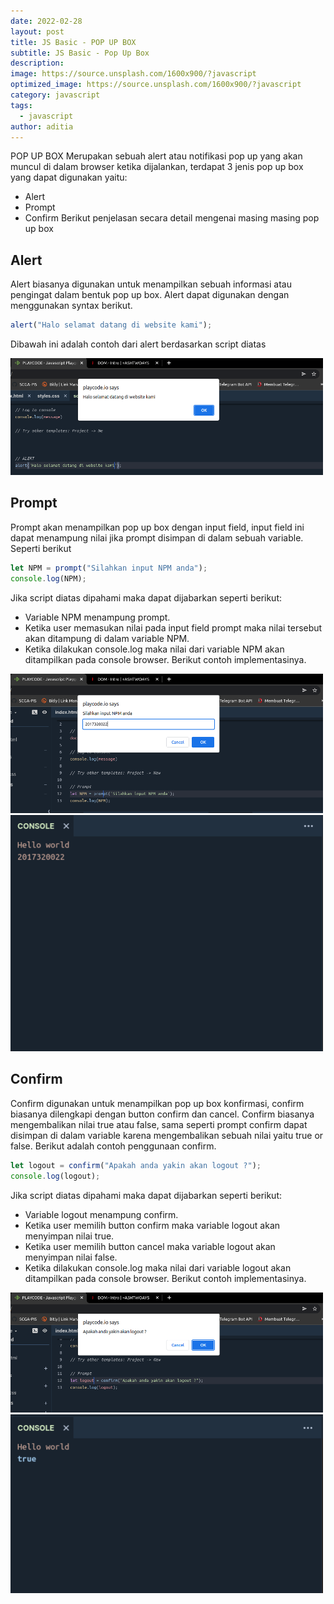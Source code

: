 ```yaml
---
date: 2022-02-28
layout: post
title: JS Basic - POP UP BOX
subtitle: JS Basic - Pop Up Box
description:
image: https://source.unsplash.com/1600x900/?javascript
optimized_image: https://source.unsplash.com/1600x900/?javascript
category: javascript
tags:
  - javascript
author: aditia
---
```


POP UP BOX Merupakan sebuah alert atau notifikasi pop up yang akan muncul di dalam browser ketika dijalankan, terdapat 3 jenis pop up box yang dapat digunakan yaitu:

- Alert
- Prompt
- Confirm
  Berikut penjelasan secara detail mengenai masing masing pop up box

## Alert

Alert biasanya digunakan untuk menampilkan sebuah informasi atau pengingat dalam bentuk pop up box. Alert dapat digunakan dengan menggunakan syntax berikut.

```javascript
alert("Halo selamat datang di website kami");
```

Dibawah ini adalah contoh dari alert berdasarkan script diatas

<img src="/assets/img/post/alert.png" alt="DOM TREE" width="500">

## Prompt

Prompt akan menampilkan pop up box dengan input field, input field ini dapat menampung nilai jika prompt disimpan di dalam sebuah variable. Seperti berikut

```javascript
let NPM = prompt("Silahkan input NPM anda");
console.log(NPM);
```

Jika script diatas dipahami maka dapat dijabarkan seperti berikut:

- Variable NPM menampung prompt.
- Ketika user memasukan nilai pada input field prompt maka nilai tersebut akan ditampung di dalam variable NPM.
- Ketika dilakukan console.log maka nilai dari variable NPM akan ditampilkan pada console browser.
  Berikut contoh implementasinya.

<img src="/assets/img/post/prompt.png" alt="DOM TREE" width="500">

<img src="/assets/img/post/prompt-2.png" alt="DOM TREE" width="500">

## Confirm

Confirm digunakan untuk menampilkan pop up box konfirmasi, confirm biasanya dilengkapi dengan button confirm dan cancel. Confirm biasanya mengembalikan nilai true atau false, sama seperti prompt confirm dapat disimpan di dalam variable karena mengembalikan sebuah nilai yaitu true or false. Berikut adalah contoh penggunaan confirm.

```javascript
let logout = confirm("Apakah anda yakin akan logout ?");
console.log(logout);
```

Jika script diatas dipahami maka dapat dijabarkan seperti berikut:

- Variable logout menampung confirm.
- Ketika user memilih button confirm maka variable logout akan menyimpan nilai true.
- Ketika user memilih button cancel maka variable logout akan menyimpan nilai false.
- Ketika dilakukan console.log maka nilai dari variable logout akan ditampilkan pada console browser.
  Berikut contoh implementasinya.

<img src="/assets/img/post/confirm.png" alt="DOM TREE" width="500">

<img src="/assets/img/post/confirm-2.png" alt="DOM TREE" width="500">
